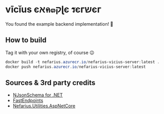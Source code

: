 ﻿# vīcĭus єאค๓קɭє รєгשєг

You found the example backend implementation! 🎉

## How to build

Tag it with your own registry, of course 😉 

```PowerShell
docker build -t nefarius.azurecr.io/nefarius-vicius-server:latest .
docker push nefarius.azurecr.io/nefarius-vicius-server:latest
```

## Sources & 3rd party credits

- [NJsonSchema for .NET](https://github.com/RicoSuter/NJsonSchema)
- [FastEndpoints](https://fast-endpoints.com/)
- [Nefarius.Utilities.AspNetCore](https://github.com/nefarius/Nefarius.Utilities.AspNetCore)
